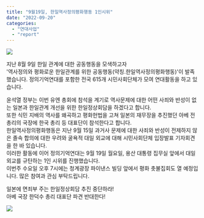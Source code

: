 ```yaml
---
title: "9월19일, 한일역사정의평화행동 1인시위"
date: "2022-09-20"
categories: 
  - "연대사업"
  - "report"
---
```


![](https://womenandwar.net/kr/wp-content/uploads/2022/09/IMG_4386-1024x1024.jpg)

지난 8월 9일 한일 관계에 대한 공동행동을 모색하고자  
'역사정의와 평화로운 한일관계를 위한 공동행동(약칭.한일역사정의평화행동)'이 발족했습니다. 정의기억연대를 포함한 전국 615개 시민사회단체가 모여 연대활동을 하고 있습니다.

윤석열 정부는 이번 유엔 총회에 참석을 계기로 역사문제에 대한 어떤 사죄와 반성이 없는 일본과 한일관계 개선을 위한 한일정상회담을 하겠다고 합니다.  
또한 식민 지배의 역사를 왜곡하고 평화헌법을 고쳐 일본의 재무장을 추진했던 아베 전 총리의 국장에 한국 총리 등 대표단이 참석한다고 합니다.  
한일역사정의평화행동은 지난 9월 15일 과거사 문제에 대한 사죄와 반성이 전제하지 않은 졸속 합의에 대한 우려와 굴욕적 대일 외교에 대해 시민사회단체 입장발표 기자회견을 한 바 있습니다.  
이러한 활동에 이어 정의기억연대는 9월 19일 월요일, 용산 대통령 집무실 앞에서 대일외교를 규탄하는 1인 시위를 진행했습니다.  
이번주 수요일 오후 7시에는 청계광장 파이낸스 빌딩 앞에서 평화 촛불집회도 열 예정입니다. 많은 참여과 관심 부탁드립니다.

일본에 면죄부 주는 한일정상회담 추진 중단하라!  
아베 국장 한덕수 총리 대표단 파견 반대한다!

![](https://womenandwar.net/kr/wp-content/uploads/2022/09/IMG_4388_2.jpg)
